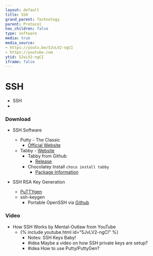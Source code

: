 ```yaml
---
layout: default
title: SSH
grand_parent: Technology
parent: Protocol
has_children: false
type: software
media: true
media_source:
- https://youtu.be/5JvLV2-ngCI
- https://youtube.com
ytid: 5JvLV2-ngCI
iframe: false
---
```

# SSH
- SSH 
-

### Download
- SSH Software
	- Putty - The Classic
		- [Official Website](https://www.putty.org/)
	- Tabby - [Website](https://tabby.sh)
		- Tabby from Github
			-  [Release](https://github.com/Eugeny/tabby/releases)
		- Chocolatey Install ```choco install tabby```
			- [Package Information](https://community.chocolatey.org/packages/tabby)

- SSH RSA Key Generation
	- [PuTTYgen](https://www.puttygen.com/)  
	- ssh-keygen
		- Portable OpenSSH via [Github](https://github.com/openssh/openssh-portable)

### Video
- How SSH Works by Mental-Outlaw from YouTube
	- {% include youtube.html id="5JvLV2-ngCI" %}
		- Notes: SSH Keys Baby!
		- #idea Maybe a video on how SSH private keys are setup?
		- #idea How to use Putty/PuttyGen?